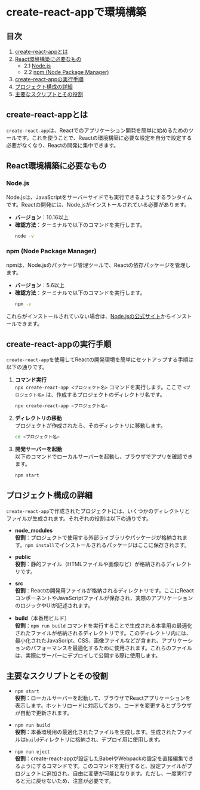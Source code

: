 # create-react-appで環境構築

## 目次
1. [create-react-appとは](#create-react-appとは)
2. [React環境構築に必要なもの](#react環境構築に必要なもの)
   - 2.1 [Node.js](#nodejs)
   - 2.2 [npm (Node Package Manager)](#npm-node-package-manager)
3. [create-react-appの実行手順](#create-react-appの実行手順)
4. [プロジェクト構成の詳細](#プロジェクト構成の詳細)
5. [主要なスクリプトとその役割](#主要なスクリプトとその役割)

## create-react-appとは

`create-react-app`は、Reactでのアプリケーション開発を簡単に始めるためのツールです。これを使うことで、Reactの環境構築に必要な設定を自分で設定する必要がなくなり、Reactの開発に集中できます。

## React環境構築に必要なもの

### Node.js
Node.jsは、JavaScriptをサーバーサイドでも実行できるようにするランタイムです。Reactの開発には、Node.jsがインストールされている必要があります。
- **バージョン**：10.16以上
- **確認方法**：ターミナルで以下のコマンドを実行します。
  ```bash
  node -v
  ```

### npm (Node Package Manager)
npmは、Node.jsのパッケージ管理ツールで、Reactの依存パッケージを管理します。
- **バージョン**：5.6以上
- **確認方法**：ターミナルで以下のコマンドを実行します。
  ```bash
  npm -v
  ```

これらがインストールされていない場合は、[Node.jsの公式サイト](https://nodejs.org/)からインストールできます。

## create-react-appの実行手順

`create-react-app`を使用してReactの開発環境を簡単にセットアップする手順は以下の通りです。

1. **コマンド実行**  
   `npx create-react-app <プロジェクト名>` コマンドを実行します。ここで `<プロジェクト名>` は、作成するプロジェクトのディレクトリ名です。
   ```bash
   npx create-react-app <プロジェクト名>
   ```

2. **ディレクトリの移動**  
   プロジェクトが作成されたら、そのディレクトリに移動します。
   ```bash
   cd <プロジェクト名>
   ```

3. **開発サーバーを起動**  
   以下のコマンドでローカルサーバーを起動し、ブラウザでアプリを確認できます。
   ```bash
   npm start
   ```

## プロジェクト構成の詳細

`create-react-app`で作成されたプロジェクトには、いくつかのディレクトリとファイルが生成されます。それぞれの役割は以下の通りです。

- **node_modules**  
  **役割**：プロジェクトで使用する外部ライブラリやパッケージが格納されます。`npm install`でインストールされるパッケージはここに保存されます。

- **public**  
  **役割**：静的ファイル（HTMLファイルや画像など）が格納されるディレクトリです。

- **src**  
  **役割**：Reactの開発用ファイルが格納されるディレクトリです。ここにReactコンポーネントやJavaScriptファイルが保存され、実際のアプリケーションのロジックやUIが記述されます。

- **build**（本番用ビルド）  
  **役割**：`npm run build` コマンドを実行することで生成される本番用の最適化されたファイルが格納されるディレクトリです。このディレクトリ内には、最小化されたJavaScript、CSS、画像ファイルなどが含まれ、アプリケーションのパフォーマンスを最適化するために使用されます。これらのファイルは、実際にサーバーにデプロイして公開する際に使用します。

## 主要なスクリプトとその役割

- `npm start`  
  **役割**：ローカルサーバーを起動して、ブラウザでReactアプリケーションを表示します。ホットリロードに対応しており、コードを変更するとブラウザが自動で更新されます。

- `npm run build`  
  **役割**：本番環境用の最適化されたファイルを生成します。生成されたファイルは`build`ディレクトリに格納され、デプロイ用に使用します。

- `npm run eject`  
  **役割**：create-react-appが設定したBabelやWebpackの設定を直接編集できるようにするコマンドです。このコマンドを実行すると、設定ファイルがプロジェクトに追加され、自由に変更が可能になります。ただし、一度実行すると元に戻せないため、注意が必要です。
